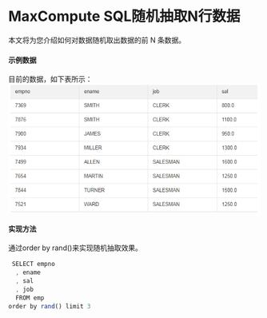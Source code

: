 # MaxCompute SQL随机抽取N行数据
本文将为您介绍如何对数据随机取出数据的前 N 条数据。
<h4>示例数据</h4>
目前的数据，如下表所示：

<div style="text-align:center" align="center">
<img src="/images/SQL随机抽取N行数据.png" align="center" />
</div>

<h4>实现方法</h4>

通过order by rand()来实现随机抽取效果。


```js
 SELECT empno
  , ename
  , sal
  , job
  FROM emp
order by rand() limit 3

```
